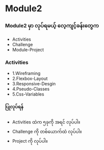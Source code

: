 # Module2

### Module2 မှာ လုပ်ရမယ့် လေ့ကျင့်ခန်းတွေက 
* Activities
* Challenge
* Module-Project

### Activities
* 1.Wireframing
* 2.Flexbox-Layout
* 3.Responsive-Desgin
* 4.Pseudo-Classes
* 5.Css-Variables

#### ပြုလုပ်ရန် 
* Activities ထဲက ၅ခုကို အရင် လုပ်ပါ။ 
* Challenge ကို တစ်ယောက်ထဲ လုပ်ပါ။ 
* Project ကို လုပ်ပါ။ 